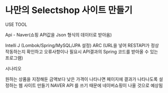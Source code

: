 # 나만의 Selectshop 사이트 만들기



USE TOOL <p>
Api - Naver(쇼핑 API값을 Json 형식의 데이터로 받아옴)

Intelli J (Lombok/Spring/MySQL/JPA 설정)
ARC (URL을 넣어 RESTAPI가 정상 작동하는지 확인하고 오류사항이나 필요시 API결과의 Spring 코드를 받아올 수 있는 프로그램)

시나리오 <p>
원하는 상품을 지정해둔 금액보다 낮은 가격이 나타나면 페이지에 결과가 나타나도록 설정하는 웹 사이트 만들기
NAVER API 를 쓰기 때문에 네이버쇼핑이 나올 것으로 예상됨
